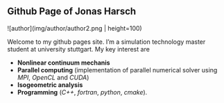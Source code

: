 ## Github Page of Jonas Harsch

![author](img/author/author2.png  | height=100)

Welcome to my github pages site. I’m a simulation technology master student at university stuttgart. My key interest are 

- **Nonlinear continuum mechanis**
- **Parallel computing** (implementation of parallel numerical solver using *MPI*, *OpenCL* and *CUDA*)
- **Isogeometric analysis**
- **Programming** (*C++*, *fortran*, *python*, *cmake*).
